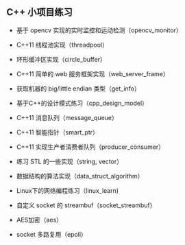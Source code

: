 ##  C++ 小项目练习

* 基于 opencv 实现的实时监控和运动检测（opencv_monitor）

* C++11 线程池实现（threadpool）

* 环形缓冲区实现（circle_buffer）

* C++11 简单的 web 服务框架实现（web_server_frame）

* 获取机器的 big/little endian 类型（get_info）

* 基于C++的设计模式练习（cpp_design_model）

* C++11 消息队列（message_queue）

* C++11 智能指针（smart_ptr）

* C++11 实现生产者消费者队列（producer_consumer）

* 练习 STL 的一些实现（string, vector）

* 数据结构的算法实现（data_struct_algorithm）

* Linux下的网络编程练习（linux_learn)

* 自定义 socket 的 streambuf（socket_streambuf）

* AES加密（aes）

* socket 多路复用（epoll）
